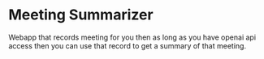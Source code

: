 # Meeting Summarizer

Webapp that records meeting for you then as long as you have openai api access then you can use that record to get
a summary of that meeting.
